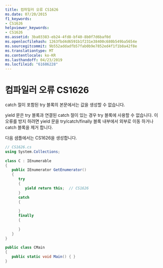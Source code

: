 ```yaml
---
title: 컴파일러 오류 CS1626
ms.date: 07/20/2015
f1_keywords:
- CS1626
helpviewer_keywords:
- CS1626
ms.assetid: 3ba03383-eb24-4fd8-bf40-8b0f7d6baf0d
ms.openlocfilehash: 1263fbd4d6591b1f231e38400c680b549ba5654e
ms.sourcegitcommit: 9b552addadfb57fab0b9e7852ed4f1f1b8a42f8e
ms.translationtype: MT
ms.contentlocale: ko-KR
ms.lasthandoff: 04/23/2019
ms.locfileid: "61686228"
---
```

# <a name="compiler-error-cs1626"></a>컴파일러 오류 CS1626
catch 절이 포함된 try 블록의 본문에서는 값을 생성할 수 없습니다.  
  
 yield 문은 try 블록과 연결된 catch 절이 있는 경우 try 블록에 사용할 수 없습니다. 이 오류를 방지 하려면 yield 문을 try/catch/finally 블록 내부에서 외부로 이동 하거나 catch 블록을 제거 합니다.
  
 다음 샘플에서는 CS1626을 생성합니다.  
  
```csharp  
// CS1626.cs  
using System.Collections;  
  
class C : IEnumerable  
{  
   public IEnumerator GetEnumerator()  
   {  
      try  
      {  
         yield return this;  // CS1626  
      }  
      catch  
      {  
  
      }  
      finally
      {
      
      }
   }  
}  
  
public class CMain  
{  
   public static void Main() { }  
}  
```
